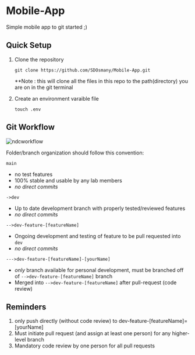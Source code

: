 # Mobile-App
Simple mobile app to git started ;)




## Quick Setup

1. Clone the repository

    ` git clone https://github.com/SDOsmany/Mobile-App.git `
    
    **Note : this will clone all the files in this repo to the path(directory) you are on in the git terminal
    
2. Create an environment varaible file

    ` touch .env `
    
    
    
## Git Workflow 

![ndcworkflow](https://user-images.githubusercontent.com/26397102/116148813-00512800-a6a7-11eb-9624-cd81f11d3ada.png)


Folder/branch organization should follow this convention:

`main`
- no test features
- 100% stable and usable by any lab members 
- *no direct commits*

`->dev`
- Up to date development branch with properly tested/reviewed features 
- *no direct commits*

`-->dev-feature-[featureName]`
- Ongoing development and testing of feature to be pull requested into `dev` 
- *no direct commits*

`--->dev-feature-[featureName]-[yourName]`
- *only* branch available for personal development, must be branched off of `-->dev-feature-[featureName]` branch
- Merged into `-->dev-feature-[featureName]` after pull-request (code review)


## Reminders
1. only push directly (without code review) to dev-feature-[featureName]=[yourName]
2. Must initiate pull request (and assign at least one person) for any higher-level branch
3. Mandatory code review by one person for all pull requests 
